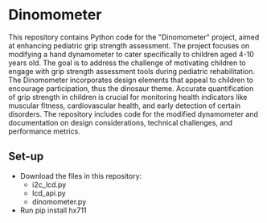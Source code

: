 # Dinomometer
This repository contains Python code for the "Dinomometer" project, aimed at enhancing pediatric grip strength assessment. The project focuses on modifying a hand dynamometer to cater specifically to children aged 4-10 years old. The goal is to address the challenge of motivating children to engage with grip strength assessment tools during pediatric rehabilitation. The Dinomometer incorporates design elements that appeal to children to encourage participation, thus the dinosaur theme. Accurate quantification of grip strength in children is crucial for monitoring health indicators like muscular fitness, cardiovascular health, and early detection of certain disorders. The repository includes code for the modified dynamometer and documentation on design considerations, technical challenges, and performance metrics.

## Set-up
* Download the files in this repository:
  * i2c_lcd.py
  * lcd_api.py
  * dinomometer.py
* Run pip install hx711

